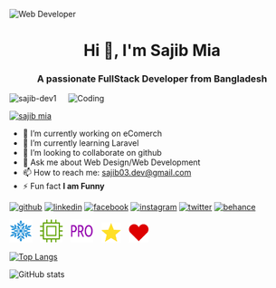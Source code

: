 ![Web Developer](https://pbs.twimg.com/profile_banners/1609158026262646785/1683897152/600x200)

<h1 align="center">Hi 👋, I'm Sajib Mia</h1>
<h3 align="center">A passionate FullStack Developer from Bangladesh</h3>
<img align="right" alt="Coding" width="400" src="https://cdn.dribbble.com/users/1162077/screenshots/3848914/programmer.gif">


<p align="left"> <img src="https://komarev.com/ghpvc/?username=sajib-dev1&label=Profile%20views&color=0e75b6&style=flat" alt="sajib-dev1" /> </p>

<p align="left"> <a href="https://twitter.com/sajib mia" target="blank"><img src="https://img.shields.io/twitter/follow/sajib mia?logo=twitter&style=for-the-badge" alt="sajib mia" /></a> </p>

- 🔭 I’m currently working on eComerch 
- 🌱 I’m currently learning Laravel 
- 👯 I’m looking to collaborate on github 
- 💬 Ask me about  Web Design/Web Development 
- 📫 How to reach me: sajib03.dev@gmail.com
- ⚡ Fun fact **I am Funny**


[<img src='https://cdn.jsdelivr.net/npm/simple-icons@3.0.1/icons/github.svg' alt='github' height='40'>](https://github.com/Sajib-dev1)  [<img src='https://cdn.jsdelivr.net/npm/simple-icons@3.0.1/icons/linkedin.svg' alt='linkedin' height='40'>](https://www.linkedin.com/in/https://www.linkedin.com/in/sajib03//)  [<img src='https://cdn.jsdelivr.net/npm/simple-icons@3.0.1/icons/facebook.svg' alt='facebook' height='40'>](https://www.facebook.com/https://www.facebook.com/Sajibdev4858/)  [<img src='https://cdn.jsdelivr.net/npm/simple-icons@3.0.1/icons/instagram.svg' alt='instagram' height='40'>](https://www.instagram.com/https://www.instagram.com/sajib_dev4858//)  [<img src='https://cdn.jsdelivr.net/npm/simple-icons@3.0.1/icons/twitter.svg' alt='twitter' height='40'>](https://twitter.com/https://twitter.com/Sajib03Dev)  [<img src='https://cdn.jsdelivr.net/npm/simple-icons@3.0.1/icons/behance.svg' alt='behance' height='40'>](https://www.behance.net/sajibmia6)  

<a href='https://archiveprogram.github.com/'><img src='https://raw.githubusercontent.com/acervenky/animated-github-badges/master/assets/acbadge.gif' width='40' height='40'></a> <a href='https://docs.github.com/en/developers'><img src='https://raw.githubusercontent.com/acervenky/animated-github-badges/master/assets/devbadge.gif' width='40' height='40'></a> <a href='https://github.com/pricing'><img src='https://raw.githubusercontent.com/acervenky/animated-github-badges/master/assets/pro.gif' width='40' height='40'></a> <a href='https://stars.github.com/'><img src='https://raw.githubusercontent.com/acervenky/animated-github-badges/master/assets/starbadge.gif' width='35' height='35'></a> <a href='https://docs.github.com/en/github/supporting-the-open-source-community-with-github-sponsors'><img src='https://raw.githubusercontent.com/acervenky/animated-github-badges/master/assets/sponsorbadge.gif' width='35' height='35'></a> 


[![Top Langs](https://github-readme-stats.vercel.app/api/top-langs/?username=Sajib-dev1)](https://github.com/anuraghazra/github-readme-stats)

![GitHub stats](https://github-readme-stats.vercel.app/api?username=Sajib-dev1&show_icons=true&count_private=true)  
   
 
